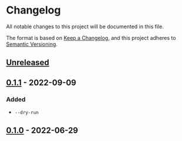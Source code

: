 # Changelog

All notable changes to this project will be documented in this file.

The format is based on [Keep a Changelog](https://keepachangelog.com/en/1.1.0/),
and this project adheres to [Semantic Versioning](https://semver.org/spec/v2.0.0.html).

## [Unreleased]

## [0.1.1] - 2022-09-09

### Added

- `--dry-run`

## [0.1.0] - 2022-06-29

[unreleased]: https://github.com/malobre/xdot/compare/v0.1.1...HEAD
[0.1.1]: https://github.com/malobre/xdot/releases/tag/v0.1.1
[0.1.0]: https://github.com/malobre/xdot/releases/tag/v0.1.0

